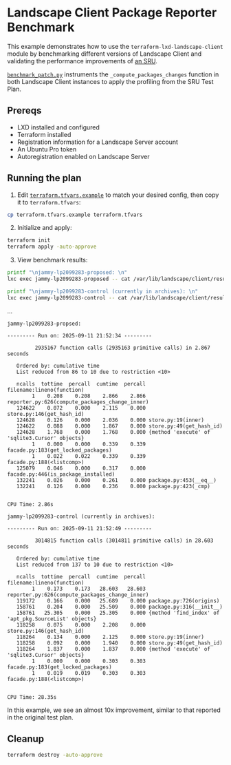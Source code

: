 # Landscape Client Package Reporter Benchmark

This example demonstrates how to use the `terraform-lxd-landscape-client` module by benchmarking different versions of Landscape Client and validating the performance improvements of [an SRU](https://bugs.launchpad.net/landscape-client/+bug/2099283).

[`benchmark_patch.py`](./benchmark_patch.py) instruments the `_compute_packages_changes` function in both Landscape Client instances to apply the profiling from the SRU Test Plan.

## Prereqs

- LXD installed and configured
- Terraform installed
- Registration information for a Landscape Server account
- An Ubuntu Pro token
- Autoregistration enabled on Landscape Server

## Running the plan

1. Edit [`terraform.tfvars.example`](./terraform.tfvars.example) to match your desired config, then copy it to `terraform.tfvars`:

```sh
cp terraform.tfvars.example terraform.tfvars
```

2. Initialize and apply:

```sh
terraform init
terraform apply -auto-approve
```

3. View benchmark results:

```sh
printf "\njammy-lp2099283-proposed: \n"
lxc exec jammy-lp2099283-proposed -- cat /var/lib/landscape/client/result.txt

printf "\njammy-lp2099283-control (currently in archives): \n"
lxc exec jammy-lp2099283-control -- cat /var/lib/landscape/client/result.txt
```

...

```text
jammy-lp2099283-propsed:

--------- Run on: 2025-09-11 21:52:34 ---------

         2935167 function calls (2935163 primitive calls) in 2.867 seconds

   Ordered by: cumulative time
   List reduced from 86 to 10 due to restriction <10>

   ncalls  tottime  percall  cumtime  percall filename:lineno(function)
        1    0.208    0.208    2.866    2.866 reporter.py:626(compute_packages_change_inner)
   124622    0.072    0.000    2.115    0.000 store.py:146(get_hash_id)
   124628    0.126    0.000    2.036    0.000 store.py:19(inner)
   124622    0.088    0.000    1.867    0.000 store.py:49(get_hash_id)
   124628    1.768    0.000    1.768    0.000 {method 'execute' of 'sqlite3.Cursor' objects}
        1    0.000    0.000    0.339    0.339 facade.py:183(get_locked_packages)
        1    0.022    0.022    0.339    0.339 facade.py:188(<listcomp>)
   125079    0.046    0.000    0.317    0.000 facade.py:446(is_package_installed)
   132241    0.026    0.000    0.261    0.000 package.py:453(__eq__)
   132241    0.126    0.000    0.236    0.000 package.py:423(_cmp)


CPU Time: 2.86s

jammy-lp2099283-control (currently in archives): 

--------- Run on: 2025-09-11 21:52:49 ---------

         3014815 function calls (3014811 primitive calls) in 28.603 seconds

   Ordered by: cumulative time
   List reduced from 137 to 10 due to restriction <10>

   ncalls  tottime  percall  cumtime  percall filename:lineno(function)
        1    0.173    0.173   28.603   28.603 reporter.py:626(compute_packages_change_inner)
   119172    0.166    0.000   25.689    0.000 package.py:726(origins)
   158761    0.204    0.000   25.509    0.000 package.py:316(__init__)
   158761   25.305    0.000   25.305    0.000 {method 'find_index' of 'apt_pkg.SourceList' objects}
   118258    0.075    0.000    2.208    0.000 store.py:146(get_hash_id)
   118264    0.134    0.000    2.125    0.000 store.py:19(inner)
   118258    0.092    0.000    1.940    0.000 store.py:49(get_hash_id)
   118264    1.837    0.000    1.837    0.000 {method 'execute' of 'sqlite3.Cursor' objects}
        1    0.000    0.000    0.303    0.303 facade.py:183(get_locked_packages)
        1    0.019    0.019    0.303    0.303 facade.py:188(<listcomp>)


CPU Time: 28.35s
```

In this example, we see an almost 10x improvement, similar to that reported in the original test plan.

## Cleanup

```sh
terraform destroy -auto-approve
```
